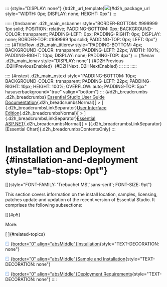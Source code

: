 ::: {style="DISPLAY: none"}
[](ms-xhelp:///?Id=d2h_url_template){#d2h_url_template}![](!package_url!){#d2h_package_url style="WIDTH: 0px; DISPLAY: none; HEIGHT: 0px"}
:::

::::: {#nsbanner .d2h_main_nsbanner style="BORDER-BOTTOM: #999999 1px solid; POSITION: relative; PADDING-BOTTOM: 0px; BACKGROUND-COLOR: transparent; PADDING-LEFT: 0px; PADDING-RIGHT: 0px; DISPLAY: none; BORDER-TOP: #999999 1px solid; PADDING-TOP: 0px; LEFT: 0px"}
:::: {#TitleRow .d2h_main_titlerow style="PADDING-BOTTOM: 4px; BACKGROUND-COLOR: transparent; PADDING-LEFT: 22px; WIDTH: 100%; PADDING-RIGHT: 10px; DISPLAY: none; PADDING-TOP: 4px"}
::: {#ienav .d2h_main_ienav style="DISPLAY: none"}
[](ms-xhelp:///?Id=478497da-fd5d-4210-a737-eeeb4068e998){#D2HPrevious .D2HPreviousEnabled}  [](ms-xhelp:///?Id=8030392d-a36c-4123-a100-c076b7ae9a67){#D2HNext .D2HNextEnabled}
:::
::::
:::::

:::: {#nstext .d2h_main_nstext style="PADDING-BOTTOM: 10px; BACKGROUND-COLOR: transparent; PADDING-LEFT: 22px; PADDING-RIGHT: 10px; HEIGHT: 100%; OVERFLOW: auto; PADDING-TOP: 5px" hasuserbackground="true" valign="bottom"}
::: {#d2h_breadcrumbs .d2h_breadcrumbs}
[Essential Studio User Guide Documentation](ms-xhelp:///?Id=12457748-09e3-4d74-a240-8e049cedf030){.d2h_breadcrumbsNormal}[ \> ]{.d2h_breadcrumbsLinkSeparator}[User Interface Edition](ms-xhelp:///?Id=c29296b7-531c-413b-a0ec-488ca1f7f669){.d2h_breadcrumbsNormal}[ \> ]{.d2h_breadcrumbsLinkSeparator}[Essential ASP.NET](ms-xhelp:///?Id=25c35330-c127-4dad-9a92-ed79dc7261a6){.d2h_breadcrumbsNormal}[ \> ]{.d2h_breadcrumbsLinkSeparator}[Essential Chart]{.d2h_breadcrumbsContentsOnly}
:::

# Installation and Deployment {#installation-and-deployment style="tab-stops: 0pt"}

[]{style="FONT-FAMILY: 'Trebuchet MS','sans-serif'; FONT-SIZE: 9pt"} 

This section covers information on the install location, samples, licensing, patches update and updation of the recent version of Essential Studio. It comprises the following subsections:

[]{#p5} 

More:

[ ]{#related-topics}

[![](button.gif){border="0" align="absMiddle"}Installation](ms-xhelp:///?Id=8030392d-a36c-4123-a100-c076b7ae9a67){style="TEXT-DECORATION: none"}

[![](button.gif){border="0" align="absMiddle"}Sample and Installation](ms-xhelp:///?Id=6d5f3e31-3873-4391-917d-79ceace16e7e){style="TEXT-DECORATION: none"}

[![](button.gif){border="0" align="absMiddle"}Deployment Requirements](ms-xhelp:///?Id=5ba4ef16-aa0c-4ccc-a37c-eda97b782dfc){style="TEXT-DECORATION: none"}
::::
